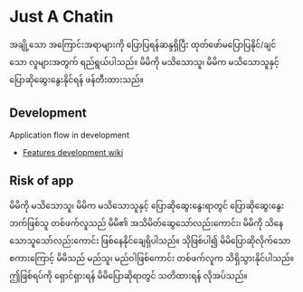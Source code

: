 # Just A Chatin

အချို့သော အကြောင်းအရာများကို ပြောပြရန်ဆန္ဒရှိပြီး ထုတ်ဖော်မပြောပြနိုင်/ချင် သော လူများအတွက် ရည်ရွယ်ပါသည်။ မိမိကို မသိသောသူ၊ မိမိက မသိသောသူနှင့် ပြောဆိုဆွေးနွေးနိုင်ရန် ဖန်တီးထားသည်။

## Development

Application flow in development

- [Features development wiki](/dev-features/)

## Risk of app

မိမိကို မသိသောသူ၊ မိမိက မသိသောသူနှင့် ပြောဆိုဆွေးနွေးရာတွင် ပြောဆိုဆွေးနွေးဘက်ဖြစ်သူ တစ်ဖက်လူသည် မိမိ၏ အသိမိတ်ဆွေသော်လည်းကောင်း၊ မိမိကို သိနေသောသူသော်လည်းကောင်း ဖြစ်နေနိုင်ချေရှိပါသည်။ သိုဖြစ်ပါ၍ မိမိပြောဆိုလိုက်သော စကားကြောင့် မိမိသည် မည်သူ၊ မည်ဝါဖြစ်ကောင်း တစ်ဖက်လူက သိရှိသွားနိုင်ပါသည်။ ဤဖြစ်ရပ်ကို ရှောင်ရှားရန် မိမိပြောဆိုရာတွင် သတိထားရန် လိုအပ်သည်။